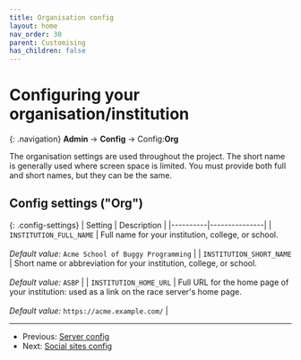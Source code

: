 ```yaml
---
title: Organisation config
layout: home
nav_order: 30
parent: Customising
has_children: false
---
```



# Configuring your organisation/institution

{: .navigation}
**Admin** → **Config** → Config:**Org**

The organisation settings are used throughout the project. The short name is
generally used where screen space is limited. You must provide both full and
short names, but they can be the same.





## Config settings ("Org")

{: .config-settings}
| Setting  | Description   |
|----------|---------------|
| `INSTITUTION_FULL_NAME` | Full name for your institution, college, or school.  <br><br> _Default value:_ `Acme School of Buggy Programming` |
| `INSTITUTION_SHORT_NAME` | Short name or abbreviation for your institution, college, or school.  <br><br> _Default value:_ `ASBP` |
| `INSTITUTION_HOME_URL` | Full URL for the home page of your institution: used as a link on the race server's home page.  <br><br> _Default value:_ `https://acme.example.com/` |


---
* Previous: [Server config](server)
* Next: [Social sites config](social)